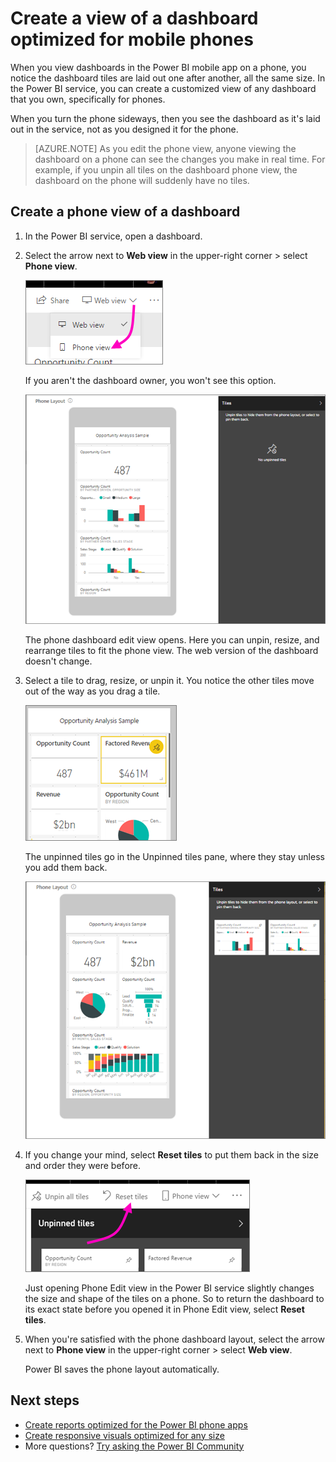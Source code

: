 <properties
   pageTitle="Create a view of a dashboard optimized for mobile phones"
   description="Learn how to create a customized view of a dashboard in the Power BI service specifically for viewing on mobile phones."
   services="powerbi"
   documentationCenter=""
   authors="maggiesMSFT"
   manager="erikre"
   backup=""
   editor=""
   tags=""
   qualityFocus="no"
   qualityDate=""/>

<tags
   ms.service="powerbi"
   ms.devlang="NA"
   ms.topic="article"
   ms.tgt_pltfrm="NA"
   ms.workload="powerbi"
   ms.date="08/17/2017"
   ms.author="maggies"/>

# Create a view of a dashboard optimized for mobile phones

When you view dashboards in the Power BI mobile app on a phone, you notice the dashboard tiles are laid out one after another, all the same size. In the Power BI service, you can create a customized view of any dashboard that you own, specifically for phones.

When you turn the phone sideways, then you see the dashboard as it's laid out in the service, not as you designed it for the phone.

> [AZURE.NOTE] As you edit the phone view, anyone viewing the dashboard on a phone can see the changes you make in real time. For example, if you unpin all tiles on the dashboard phone view, the dashboard on the phone will suddenly have no tiles. 

## Create a phone view of a dashboard

1. In the Power BI service, open a dashboard.

2. Select the arrow next to **Web view** in the upper-right corner > select **Phone view**.


    ![](media/powerbi-service-create-dashboard-phone-view/power-bi-service-phone-view-dashboard.png)

    If you aren't the dashboard owner, you won't see this option.

    ![](media/powerbi-service-create-dashboard-phone-view/power-bi-mobile-edit-phone-view-canvas.png)

    The phone dashboard edit view opens. Here you can unpin, resize, and rearrange tiles to fit the phone view. The web version of the dashboard doesn't change.


3. Select a tile to drag, resize, or unpin it. You notice the other tiles move out of the way as you drag a tile.

    ![](media/powerbi-service-create-dashboard-phone-view/power-bi-unpin-tile-phone-dashboard.png)

    The unpinned tiles go in the Unpinned tiles pane, where they stay unless you add them back.

    ![](media/powerbi-service-create-dashboard-phone-view/power-bi-mobile-edit-phone-view-post-edit.png)

4. If you change your mind, select **Reset tiles**  to put them back in the size and order they were before.

    ![](media/powerbi-service-create-dashboard-phone-view/power-bi-service-phone-view-reset-tiles.png)

    Just opening Phone Edit view in the Power BI service slightly changes the size and shape of the tiles on a phone. So to return the dashboard to its exact state before you opened it in Phone Edit view, select **Reset tiles**.

5. When you're satisfied with the phone dashboard layout, select the arrow next to **Phone view** in the upper-right corner > select **Web view**.

    Power BI saves the phone layout automatically.

## Next steps

- [Create reports optimized for the Power BI phone apps](powerbi-desktop-create-phone-report.md)
- [Create responsive visuals optimized for any size](powerbi-desktop-create-responsive-visuals.md)
- More questions? [Try asking the Power BI Community](http://community.powerbi.com/)